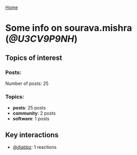 [Home](https://kelu124.github.io/echommunity/)

# Some info on __sourava.mishra__ (_@U3CV9P9NH_)


## Topics of interest

### Posts: 

Number of posts: 25

### Topics:

* __posts__: 25 posts
* __community__: 2 posts
* __software__: 1 posts

## Key interactions 

* [@djabbz](./U2PFHNN3C.md): 1 reactions
